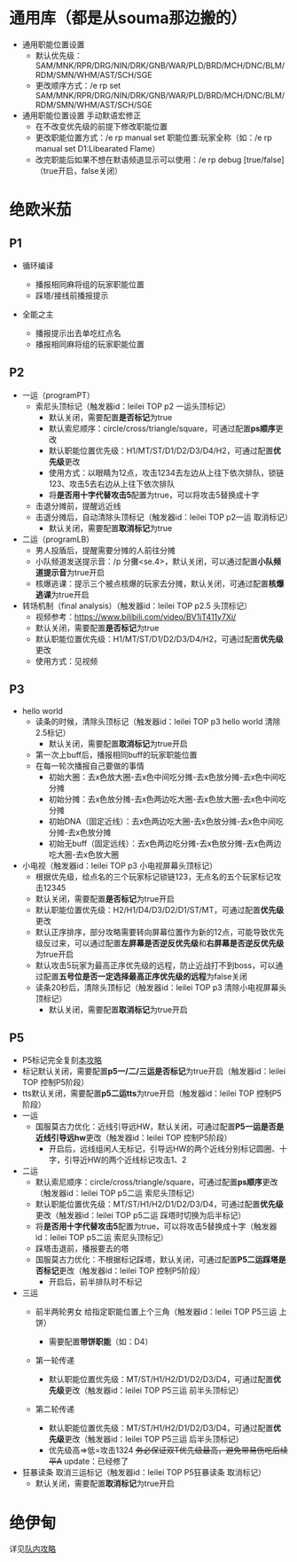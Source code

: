 # 通用库（都是从souma那边搬的）

* 通用职能位置设置
  * 默认优先级：SAM/MNK/RPR/DRG/NIN/DRK/GNB/WAR/PLD/BRD/MCH/DNC/BLM/RDM/SMN/WHM/AST/SCH/SGE
  * 更改顺序方式：/e rp set SAM/MNK/RPR/DRG/NIN/DRK/GNB/WAR/PLD/BRD/MCH/DNC/BLM/RDM/SMN/WHM/AST/SCH/SGE
* 通用职能位置设置 手动默语宏修正
  * 在不改变优先级的前提下修改职能位置
  * 更改职能位置方式：/e rp manual set 职能位置:玩家全称（如：/e rp manual set D1:Libearated Flame）
  * 改完职能后如果不想在默语频道显示可以使用：/e rp debug [true/false]（true开启，false关闭）

# 绝欧米茄

## P1

* 循环编译
  * 播报相同麻将组的玩家职能位置
  * 踩塔/接线前播报提示
  
* 全能之主
  * 播报提示出去单吃红点名
  * 播报相同麻将组的玩家职能位置

## P2

* 一运（programPT）
  * 索尼头顶标记（触发器id：leilei TOP p2 一运头顶标记）
    * 默认关闭，需要配置**是否标记**为true
    * 默认索尼顺序：circle/cross/triangle/square，可通过配置**ps顺序**更改
    * 默认职能位置优先级：H1/MT/ST/D1/D2/D3/D4/H2，可通过配置**优先级**更改
    * 使用方式：以眼睛为12点，攻击1234去左边从上往下依次排队，锁链123、攻击5去右边从上往下依次排队
    * 将**是否用十字代替攻击5**配置为true，可以将攻击5替换成十字
  * 击退分摊前，提醒远近线
  * 击退分摊后，自动清除头顶标记（触发器id：leilei TOP p2一运 取消标记）
    * 默认关闭，需要配置**取消标记**为true
* 二运（programLB）
  * 男人投盾后，提醒需要分摊的人前往分摊
  * 小队频道发送提示音：/p 分攤<se.4>，默认关闭，可以通过配置**小队频道提示音**为true开启
  * 核爆逃课：提示三个被点核爆的玩家去分摊，默认关闭，可通过配置**核爆逃课**为true开启
* 转场机制（final analysis）（触发器id：leilei TOP p2.5 头顶标记）
  * 视频参考：https://www.bilibili.com/video/BV1jT411y7Xi/
  * 默认关闭，需要配置**是否标记**为true
  * 默认职能位置优先级：H1/MT/ST/D1/D2/D3/D4/H2，可通过配置**优先级**更改
  * 使用方式：见视频

## P3

* hello world
  * 读条的时候，清除头顶标记（触发器id：leilei TOP p3 hello world 清除2.5标记）
    * 默认关闭，需要配置**取消标记**为true开启
  * 第一次上buff后，播报相同buff的玩家职能位置
  * 在每一轮次播报自己要做的事情
    * 初始大圈：去x色放大圈-去x色中间吃分摊-去x色放分摊-去x色中间吃分摊
    * 初始分摊：去x色放分摊-去x色两边吃大圈-去x色放大圈-去x色中间吃分摊
    * 初始DNA（固定近线）：去x色两边吃大圈-去x色放分摊-去x色中间吃分摊-去x色放分摊
    * 初始无buff（固定远线）：去x色两边吃分摊-去x色放分摊-去x色两边吃大圈-去x色放大圈
* 小电视（触发器id：leilei TOP p3 小电视屏幕头顶标记）
  * 根据优先级，给点名的三个玩家标记锁链123，无点名的五个玩家标记攻击12345
  * 默认关闭，需要配置**是否标记**为true开启
  * 默认职能位置优先级：H2/H1/D4/D3/D2/D1/ST/MT，可通过配置**优先级**更改
  * 默认正序排序，部分攻略需要转向屏幕位置作为新的12点，可能导致优先级反过来，可以通过配置**左屏幕是否逆反优先级**和**右屏幕是否逆反优先级**为true开启
  * 默认攻击5玩家为最高正序优先级的远程，防止近战打不到boss，可以通过配置**五号位是否一定选择最高正序优先级的远程**为false关闭
  * 读条20秒后，清除头顶标记（触发器id：leilei TOP p3 清除小电视屏幕头顶标记）
    * 默认关闭，需要配置**取消标记**为true开启

## P5

* P5标记完全复刻[本攻略](https://docs.qq.com/sheet/DWXNqQllwZXlsZlFB?tab=4nxvlv)
* 标记默认关闭，需要配置**p5一/二/三运是否标记**为true开启（触发器id：leilei TOP 控制P5阶段）
* tts默认关闭，需要配置**p5二运tts**为true开启（触发器id：leilei TOP 控制P5阶段）
* 一运
  * 国服莫古力优化：近线引导远HW，默认关闭，可通过配置**P5一运是否是近线引导远hw**更改（触发器id：leilei TOP 控制P5阶段）
    * 开启后，远线组闲人无标记，引导远HW的两个近线分别标记圆圈、十字，引导近HW的两个近线标记攻击1、2
* 二运
  * 默认索尼顺序：circle/cross/triangle/square，可通过配置**ps顺序**更改（触发器id：leilei TOP p5二运 索尼头顶标记）
  * 默认职能位置优先级：MT/ST/H1/H2/D1/D2/D3/D4，可通过配置**优先级**更改（触发器id：leilei TOP p5二运 踩塔时切换为后半标记）
  * 将**是否用十字代替攻击5**配置为true，可以将攻击5替换成十字（触发器id：leilei TOP p5二运 索尼头顶标记）
  * 踩塔击退前，播报要去的塔
  * 国服莫古力优化：不根据标记踩塔，默认关闭，可通过配置**P5二运踩塔是否标记**更改（触发器id：leilei TOP 控制P5阶段）
    * 开启后，前半排队时不标记
* 三运
  * 前半两轮男女 给指定职能位置上个三角（触发器id：leilei TOP P5三运 上饼）
    * 需要配置**带饼职能**（如：D4）

  * 第一轮传递
    * 默认职能位置优先级：MT/ST/H1/H2/D1/D2/D3/D4，可通过配置**优先级**更改（触发器id：leilei TOP P5三运 前半头顶标记）
  
  * 第二轮传递
    * 默认职能位置优先级：MT/ST/H1/H2/D1/D2/D3/D4，可通过配置**优先级**更改（触发器id：leilei TOP P5三运 后半头顶标记）
    * 优先级高=>低=攻击1324 ~~务必保证双T优先级最高，避免带易伤吃后续平A~~ update：已经修了
* 狂暴读条 取消三运标记（触发器id：leilei TOP P5狂暴读条 取消标记）
  * 默认关闭，需要配置**取消标记**为true开启

# 绝伊甸
详见[队内攻略](https://docs.qq.com/doc/DWVRMY1hiZ2N0SE1X)